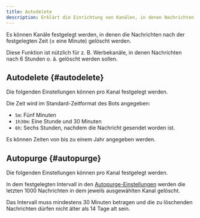 ```yaml
---
title: Autodelete
description: Erklärt die Einrichtung von Kanälen, in denen Nachrichten nach einer bestimmten Zeit gelöscht werden.
---
```


Es können Kanäle festgelegt werden, in denen die Nachrichten nach der festgelegten Zeit (± eine Minute) gelöscht werden.

Diese Funktion ist nützlich für z. B. Werbekanäle, in denen Nachrichten nach 6 Stunden o. ä. gelöscht werden sollen.

## Autodelete {#autodelete}

Die folgenden Einstellungen können pro Kanal festgelegt werden.

Die Zeit wird im Standard-Zeitformat des Bots angegeben:
- `5m`: Fünf Minuten
- `1h30m`: Eine Stunde und 30 Minuten
- `6h`: Sechs Stunden, nachdem die Nachricht gesendet worden ist.

Es können Zeiten von bis zu einem Jahr angegeben werden.

## Autopurge {#autopurge}

Die folgenden Einstellungen können pro Kanal festgelegt werden.

In dem festgelegten Intervall in den [Autopurge-Einstellungen](https://tomatenkuchen.com/dashboard/settings#autoPurge) werden die letzten 1000 Nachrichten in dem jeweils ausgewählten Kanal gelöscht.

Das Intervall muss mindestens 30 Minuten betragen und die zu löschenden Nachrichten dürfen nicht älter als 14 Tage alt sein.
